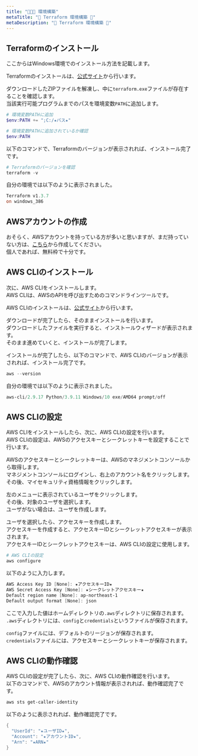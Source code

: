 ```yaml
---
title: "🌳🌳🌳 環境構築"
metaTitle: "🤖 Terraform 環境構築 🤖"
metaDescription: "🤖 Terraform 環境構築 🤖"
---
```


## Terraformのインストール

ここからはWindows環境でのインストール方法を記載します。  

Terraformのインストールは、[公式サイト](https://www.terraform.io/downloads.html)から行います。  

ダウンロードしたZIPファイルを解凍し、中に`terraform.exe`ファイルが存在することを確認します。  
当該実行可能プログラムまでのパスを環境変数`PATH`に追加します。  

```powershell
# 環境変数PATHに追加
$env:PATH += ";C:/★パス★"
```

```powershell
# 環境変数PATHに追加されているか確認
$env:PATH
```

以下のコマンドで、Terraformのバージョンが表示されれば、インストール完了です。  

```powershell
# Terraformのバージョンを確認
terraform -v
```

自分の環境では以下のように表示されました。  

```powershell
Terraform v1.3.7
on windows_386
```

## AWSアカウントの作成

おそらく、AWSアカウントを持っている方が多いと思いますが、まだ持っていない方は、[こちら](https://aws.amazon.com/jp/)から作成してください。  
個人であれば、無料枠で十分です。  

## AWS CLIのインストール

次に、AWS CLIをインストールします。  
AWS CLIは、AWSのAPIを呼び出すためのコマンドラインツールです。  

AWS CLIのインストールは、[公式サイト](https://docs.aws.amazon.com/ja_jp/cli/latest/userguide/getting-started-install.html)から行います。  

ダウンロードが完了したら、そのままインストールを行います。  
ダウンロードしたファイルを実行すると、インストールウィザードが表示されます。  
そのまま進めていくと、インストールが完了します。  

インストールが完了したら、以下のコマンドで、AWS CLIのバージョンが表示されれば、インストール完了です。  

```powershell
aws --version
```

自分の環境では以下のように表示されました。  

```powershell
aws-cli/2.9.17 Python/3.9.11 Windows/10 exe/AMD64 prompt/off
```

## AWS CLIの設定

AWS CLIをインストールしたら、次に、AWS CLIの設定を行います。  
AWS CLIの設定は、AWSのアクセスキーとシークレットキーを設定することで行います。  

AWSのアクセスキーとシークレットキーは、AWSのマネジメントコンソールから取得します。  
マネジメントコンソールにログインし、右上のアカウント名をクリックします。  
その後、マイセキュリティ資格情報をクリックします。  

左のメニューに表示されているユーザをクリックします。  
その後、対象のユーザを選択します。  
ユーザがない場合は、ユーザを作成します。  

ユーザを選択したら、アクセスキーを作成します。  
アクセスキーを作成すると、アクセスキーIDとシークレットアクセスキーが表示されます。  
アクセスキーIDとシークレットアクセスキーは、AWS CLIの設定に使用します。  

```powershell
# AWS CLIの設定
aws configure
```

以下のように入力します。  

```powershell
AWS Access Key ID [None]: ★アクセスキーID★
AWS Secret Access Key [None]: ★シークレットアクセスキー★
Default region name [None]: ap-northeast-1
Default output format [None]: json
```

ここで入力した値はホームディレクトリの`.aws`ディレクトリに保存されます。  
`.aws`ディレクトリには、`config`と`credentials`というファイルが保存されます。  

`config`ファイルには、デフォルトのリージョンが保存されます。  
`credentials`ファイルには、アクセスキーとシークレットキーが保存されます。  

## AWS CLIの動作確認

AWS CLIの設定が完了したら、次に、AWS CLIの動作確認を行います。  
以下のコマンドで、AWSのアカウント情報が表示されれば、動作確認完了です。  

```powershell
aws sts get-caller-identity
```

以下のように表示されれば、動作確認完了です。  

```powershell
{
  "UserId": "★ユーザID★",
  "Account": "★アカウントID★",
  "Arn": "★ARN★"
}
```
